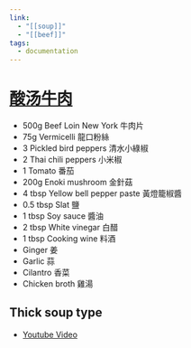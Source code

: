 ```yaml
---
link:
  - "[[soup]]"
  - "[[beef]]"
tags:
  - documentation
---
```


# [酸汤牛肉](https://youtu.be/G8heLAbJC-M)
- 500g Beef Loin New York 牛肉片
- 75g Vermicelli 龍口粉絲
- 3 Pickled bird peppers 清水小綠椒
- 2 Thai chili peppers 小米椒
- 1 Tomato 番茄
- 200g Enoki mushroom 金針菇
- 4 tbsp Yellow bell pepper paste 黃燈籠椒醬
- 0.5 tbsp Slat 鹽
- 1 tbsp Soy sauce 醬油
- 2 tbsp White vinegar 白醋
- 1 tbsp Cooking wine 料酒
- Ginger 姜
- Garlic 蒜
- Cilantro 香菜
- Chicken broth 雞湯

## Thick soup type
- [Youtube Video](https://youtu.be/rDAys3HFegw)

